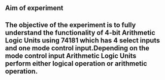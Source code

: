 ## Aim of experiment

## The objective of the experiment is to fully understand the functionality of 4-bit Arithmetic Logic Units using 74181 which has 4 select inputs and one mode control input.Depending on the mode control input Arithmetic Logic Units perform either logical operation or arithmetic operation.